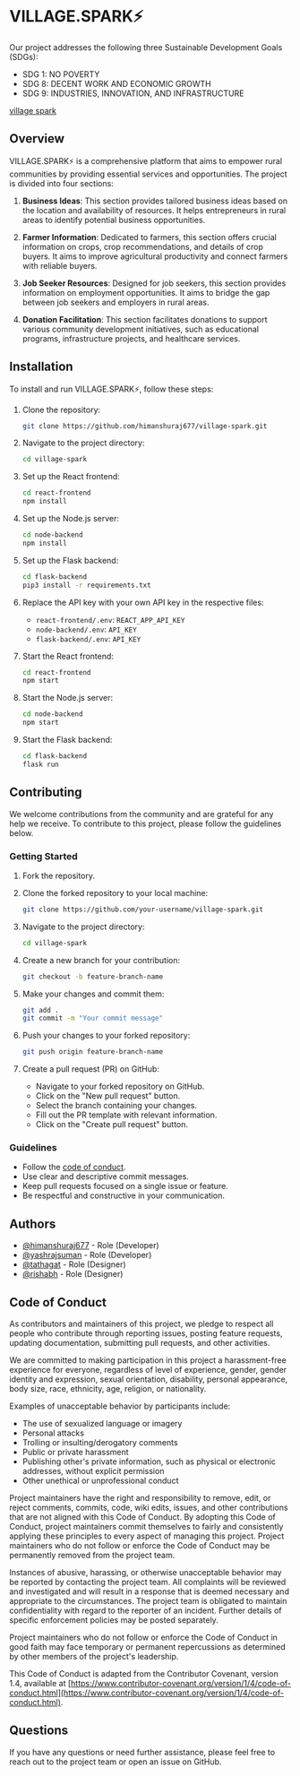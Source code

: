 # VILLAGE.SPARK⚡

Our project addresses the following three Sustainable Development Goals (SDGs):
* SDG 1: NO POVERTY
* SDG 8: DECENT WORK AND ECONOMIC GROWTH
* SDG 9: INDUSTRIES, INNOVATION, AND INFRASTRUCTURE

[village spark](https://village-spark.netlify.app/)

## Overview

VILLAGE.SPARK⚡ is a comprehensive platform that aims to empower rural communities by providing essential services and opportunities. The project is divided into four sections:

1. **Business Ideas**: This section provides tailored business ideas based on the location and availability of resources. It helps entrepreneurs in rural areas to identify potential business opportunities.

2. **Farmer Information**: Dedicated to farmers, this section offers crucial information on crops, crop recommendations, and details of crop buyers. It aims to improve agricultural productivity and connect farmers with reliable buyers.

3. **Job Seeker Resources**: Designed for job seekers, this section provides information on employment opportunities. It aims to bridge the gap between job seekers and employers in rural areas.

4. **Donation Facilitation**: This section facilitates donations to support various community development initiatives, such as educational programs, infrastructure projects, and healthcare services.

## Installation

To install and run VILLAGE.SPARK⚡, follow these steps:

1. Clone the repository:

    ```bash
    git clone https://github.com/himanshuraj677/village-spark.git
    ```

2. Navigate to the project directory:

    ```bash
    cd village-spark
    ```

3. Set up the React frontend:

    ```bash
    cd react-frontend
    npm install
    ```

4. Set up the Node.js server:

    ```bash
    cd node-backend
    npm install
    ```

5. Set up the Flask backend:

    ```bash
    cd flask-backend
    pip3 install -r requirements.txt
    ```

6. Replace the API key with your own API key in the respective files:

    - `react-frontend/.env`: `REACT_APP_API_KEY`
    - `node-backend/.env`: `API_KEY`
    - `flask-backend/.env`: `API_KEY`

7. Start the React frontend:

    ```bash
    cd react-frontend
    npm start
    ```

8. Start the Node.js server:

    ```bash
    cd node-backend
    npm start
    ```

9. Start the Flask backend:

    ```bash
    cd flask-backend
    flask run
    ```

## Contributing

We welcome contributions from the community and are grateful for any help we receive. To contribute to this project, please follow the guidelines below.

### Getting Started

1. Fork the repository.
2. Clone the forked repository to your local machine:

    ```bash
    git clone https://github.com/your-username/village-spark.git
    ```

3. Navigate to the project directory:

    ```bash
    cd village-spark
    ```

4. Create a new branch for your contribution:

    ```bash
    git checkout -b feature-branch-name
    ```

5. Make your changes and commit them:

    ```bash
    git add .
    git commit -m "Your commit message"
    ```

6. Push your changes to your forked repository:

    ```bash
    git push origin feature-branch-name
    ```

7. Create a pull request (PR) on GitHub:

    - Navigate to your forked repository on GitHub.
    - Click on the "New pull request" button.
    - Select the branch containing your changes.
    - Fill out the PR template with relevant information.
    - Click on the "Create pull request" button.

### Guidelines

- Follow the [code of conduct](#CodeofConduct).
- Use clear and descriptive commit messages.
- Keep pull requests focused on a single issue or feature.
- Be respectful and constructive in your communication.

## Authors

- [@himanshuraj677](https://github.com/himanshuraj677) - Role (Developer)
- [@yashrajsuman](https://github.com/yashrajsuman) - Role (Developer)
- [@tathagat](https://github.com/Tathagat-TGX) - Role (Designer)
- [@rishabh](https://github.com/singhrishabh207) - Role (Designer)

## Code of Conduct

As contributors and maintainers of this project, we pledge to respect all people who contribute through reporting issues, posting feature requests, updating documentation, submitting pull requests, and other activities.

We are committed to making participation in this project a harassment-free experience for everyone, regardless of level of experience, gender, gender identity and expression, sexual orientation, disability, personal appearance, body size, race, ethnicity, age, religion, or nationality.

Examples of unacceptable behavior by participants include:

- The use of sexualized language or imagery
- Personal attacks
- Trolling or insulting/derogatory comments
- Public or private harassment
- Publishing other's private information, such as physical or electronic addresses, without explicit permission
- Other unethical or unprofessional conduct

Project maintainers have the right and responsibility to remove, edit, or reject comments, commits, code, wiki edits, issues, and other contributions that are not aligned with this Code of Conduct. By adopting this Code of Conduct, project maintainers commit themselves to fairly and consistently applying these principles to every aspect of managing this project. Project maintainers who do not follow or enforce the Code of Conduct may be permanently removed from the project team.

Instances of abusive, harassing, or otherwise unacceptable behavior may be reported by contacting the project team. All complaints will be reviewed and investigated and will result in a response that is deemed necessary and appropriate to the circumstances. The project team is obligated to maintain confidentiality with regard to the reporter of an incident. Further details of specific enforcement policies may be posted separately.

Project maintainers who do not follow or enforce the Code of Conduct in good faith may face temporary or permanent repercussions as determined by other members of the project's leadership.

This Code of Conduct is adapted from the Contributor Covenant, version 1.4, available at [https://www.contributor-covenant.org/version/1/4/code-of-conduct.html](https://www.contributor-covenant.org/version/1/4/code-of-conduct.html).


## Questions

If you have any questions or need further assistance, please feel free to reach out to the project team or open an issue on GitHub.

